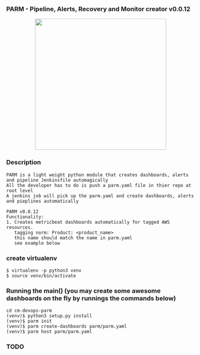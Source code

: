 ### PARM - Pipeline, Alerts, Recovery and Monitor creator v0.0.12

<p align="center">
  <img src="https://www.seriouseats.com/images/2014/09/20140923-chicken-parm-recipe-38.jpg" width="350"/>
</p>

### Description
    PARM is a light weight python module that creates dashboards, alerts and pipeline Jenkinsfile automagically
    All the developer has to do is push a parm.yaml file in thier repo at root level
    A jenkins job will pick up the parm.yaml and create dashboards, alerts and pieplines automatically

    PARM v0.0.12
    Functionality:
    1. Creates metricbeat dashboards automatically for tagged AWS resources.
       tagging norm: Product: <product_name>
       this name should match the name in parm.yaml
       see example below
    

### create virtualenv

    $ virtualenv -p python3 venv
    $ source venv/bin/activate

### Running the main() (you may create some awesome dashboards on the fly by runnings the commands below)
    cd cm-devops-parm
    (venv)$ python3 setup.py install
    (venv)$ parm init
    (venv)$ parm create-dashboards parm/parm.yaml
    (venv)$ parm host parm/parm.yaml
    
### TODO
